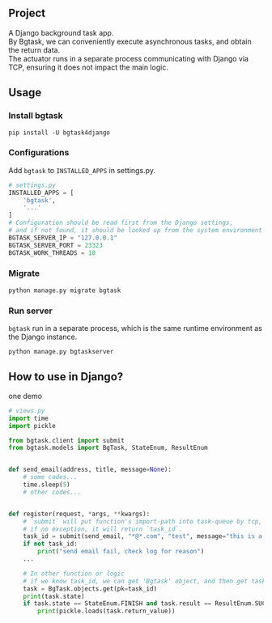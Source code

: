 ## Project

A Django background task app.  
By Bgtask, we can conveniently execute asynchronous tasks, and obtain the return data.  
The actuator runs in a separate process communicating with Django via TCP, ensuring it does not impact the main logic.

## Usage

### Install bgtask

```shell
pip install -U bgtask4django
```

### Configurations

Add `bgtask` to `INSTALLED_APPS` in settings.py.

```python
# settings.py
INSTALLED_APPS = [
    'bgtask',
    '...'
]
# Configuration should be read first from the Django settings, 
# and if not found, it should be looked up from the system environment variables.
BGTASK_SERVER_IP = "127.0.0.1"
BGTASK_SERVER_PORT = 23323
BGTASK_WORK_THREADS = 10
```

### Migrate

```shell
python manage.py migrate bgtask
```

### Run server
`bgtask` run in a separate process, which is the same runtime environment as the Django instance.
```shell
python manage.py bgtaskserver
```

## How to use in Django?

one demo

```python
# views.py
import time
import pickle

from bgtask.client import submit
from bgtask.models import BgTask, StateEnum, ResultEnum


def send_email(address, title, message=None):
    # some codes...
    time.sleep(5)
    # other codes...


def register(request, *args, **kwargs):
    # `submit` will put function's import-path into task-queue by tcp,
    # if no exception, it will return `task_id`.
    task_id = submit(send_email, "*@*.com", "test", message="this is a test")
    if not task_id:
        print("send email fail, check log for reason")
    ...

    # In other function or logic
    # if we know task_id, we can get 'Bgtask' object, and then get task state and return data
    task = BgTask.objects.get(pk=task_id)
    print(task.state)
    if task.state == StateEnum.FINISH and task.result == ResultEnum.SUCCESS:
        print(pickle.loads(task.return_value))
```

